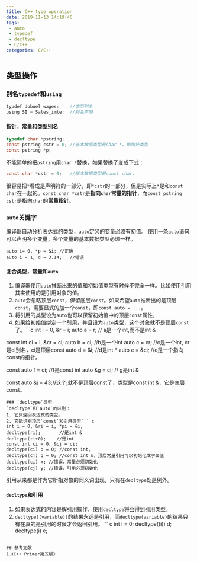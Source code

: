 ```yaml
---
title: C++ type operation
date: 2019-11-13 14:19:46
tags:
 - auto
 - typedef
 - decltype
 - C/C++
categories: C/C++
---
```


## 类型操作
### 别名`typedef`和`using`
``` c
typdef dobuel wages;    //类型别名
using SI = Sales_imte;  //别名声明
```

#### 指针，常量和类型别名
```c
typedef char *pstring;
const pstring cstr = 0; //基本数据类型是char *，即指针类型
const pstring *p;
```
不能简单的把`pstring`用`char *`替换，如果替换了变成下式：
```c
const char *cstr = 0;   //基本数据类型是const char，
```
很容易把`*`看成是声明符的一部分，即`*cstr`的一部分，但是实际上`*`是和`const char`在一起的。`const char *cstr`是**指向`char`常量的指针**，而`const pstring cstr`是指向`char`的**常量指针**。

### `auto`关键字
编译器自动分析表达式的类型，`auto`定义的变量必须有初值。
使用一条`auto`语句可以声明多个变量，多个变量的基本数据类型必须一样。
```
auto i= 0, *p = &i; //正确
auto i = 1, d = 3.14;   //错误
```

#### 复合类型，常量和`auto`
1. 编译器使用`auto`推断出来的值和初始值类型有时候不完全一样。比如使用引用其实使用的是引用对象的值。
2. `auto`会忽略顶层`const`，保留底层`const`。如果希望`auto`推断出的是顶层`const`，需要显式的加一个`const`，即`const auto = ...`。
3. 将引用的类型设为`auto`也可以保留初始值中的顶层`const`属性，
4. 如果给初始值绑定一个引用，并且设为`auto`类型，这个对象就不是顶层`const`了。```c
int i = 0, &r = i;
auto a = r; // a是一个int,而不是int &

const int ci = i, &cr = ci;
auto b = ci;    //b是一个int
auto c = cr;    //c是一个int, cr是ci别名，ci是顶层const
auto d = &i;    //d是int *
auto e = &ci;   //e是一个指向const的指针。

const auto f = ci;  //f是const int
auto &g = ci;   // g是int &

const auto &j = 43;//这个j就不是顶层const了，类型是const int &，它是底层const。
```
### `decltype`类型
`decltype`和`auto`的区别：
1. 它只返回表达式的类型。
2. 它能识别顶层`const`和引用类型``` c
int i = 0, &ri = i, *pi = &i;
decltype(ri);       //是int &
decltype(ri+0);    //是int
const int ci = 0, &cj = ci;
decltype(ci) p = 0; //const int,
decltype(cj) q = 0; //const int &，顶层常量引用可以初始化成字面值
decltype(ci) x; //错误，常量必须初始化
decltype(cj) y; //错误，引用必须初始化
```
引用从来都是作为它所指对象的同义词出现，只有在`decltype`处是例外。

#### `decltype`和引用
1. 如果表达式的内容是解引用操作，使用`decltype`将会得到引用类型。
2. `decltype((variable))`的结果永远是引用，而`decltype(variable)`的结果只有在真的是引用的时候才会返回引用。``` c
int i = 0;
decltype((i)) d;
decltype(i) e;
```

## 参考文献
1.《C++ Primer第五版》

